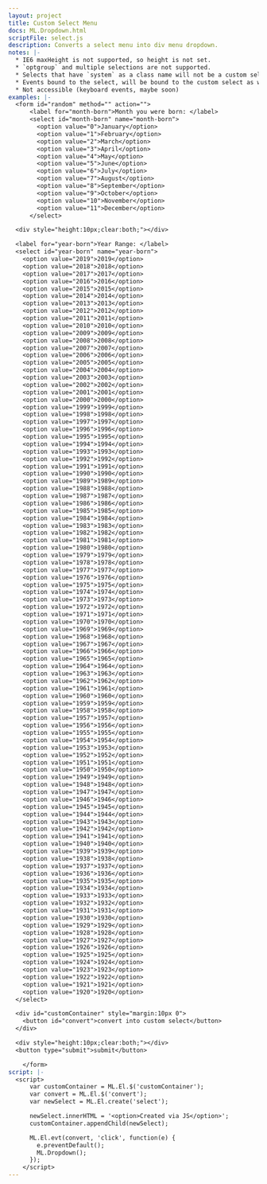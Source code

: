 ```yaml
---
layout: project
title: Custom Select Menu
docs: ML.Dropdown.html
scriptFile: select.js
description: Converts a select menu into div menu dropdown.
notes: |-
  * IE6 maxHeight is not supported, so height is not set.
  * `optgroup` and multiple selections are not supported.
  * Selects that have `system` as a class name will not be a custom select menu.
  * Events bound to the select, will be bound to the custom select as well.
  * Not accessible (keyboard events, maybe soon)
examples: |-
  <form id="random" method="" action="">
      <label for="month-born">Month you were born: </label>
      <select id="month-born" name="month-born">
        <option value="0">January</option>
        <option value="1">February</option>
        <option value="2">March</option>
        <option value="3">April</option>
        <option value="4">May</option>
        <option value="5">June</option>
        <option value="6">July</option>
        <option value="7">August</option>
        <option value="8">September</option>
        <option value="9">October</option>
        <option value="10">November</option>
        <option value="11">December</option>
      </select>

  <div style="height:10px;clear:both;"></div>    

  <label for="year-born">Year Range: </label>
  <select id="year-born" name="year-born">
    <option value="2019">2019</option>
    <option value="2018">2018</option>
    <option value="2017">2017</option>
    <option value="2016">2016</option>
    <option value="2015">2015</option>
    <option value="2014">2014</option>
    <option value="2013">2013</option>
    <option value="2012">2012</option>
    <option value="2011">2011</option>
    <option value="2010">2010</option>
    <option value="2009">2009</option>
    <option value="2008">2008</option>
    <option value="2007">2007</option>
    <option value="2006">2006</option>
    <option value="2005">2005</option>
    <option value="2004">2004</option>
    <option value="2003">2003</option>
    <option value="2002">2002</option>
    <option value="2001">2001</option>
    <option value="2000">2000</option>
    <option value="1999">1999</option>
    <option value="1998">1998</option>
    <option value="1997">1997</option>
    <option value="1996">1996</option>
    <option value="1995">1995</option>
    <option value="1994">1994</option>
    <option value="1993">1993</option>
    <option value="1992">1992</option>
    <option value="1991">1991</option>
    <option value="1990">1990</option>
    <option value="1989">1989</option>
    <option value="1988">1988</option>
    <option value="1987">1987</option>
    <option value="1986">1986</option>
    <option value="1985">1985</option>
    <option value="1984">1984</option>
    <option value="1983">1983</option>
    <option value="1982">1982</option>
    <option value="1981">1981</option>
    <option value="1980">1980</option>
    <option value="1979">1979</option>
    <option value="1978">1978</option>
    <option value="1977">1977</option>
    <option value="1976">1976</option>
    <option value="1975">1975</option>
    <option value="1974">1974</option>
    <option value="1973">1973</option>
    <option value="1972">1972</option>
    <option value="1971">1971</option>
    <option value="1970">1970</option>
    <option value="1969">1969</option>
    <option value="1968">1968</option>
    <option value="1967">1967</option>
    <option value="1966">1966</option>
    <option value="1965">1965</option>
    <option value="1964">1964</option>
    <option value="1963">1963</option>
    <option value="1962">1962</option>
    <option value="1961">1961</option>
    <option value="1960">1960</option>
    <option value="1959">1959</option>
    <option value="1958">1958</option>
    <option value="1957">1957</option>
    <option value="1956">1956</option>
    <option value="1955">1955</option>
    <option value="1954">1954</option>
    <option value="1953">1953</option>
    <option value="1952">1952</option>
    <option value="1951">1951</option>
    <option value="1950">1950</option>
    <option value="1949">1949</option>
    <option value="1948">1948</option>
    <option value="1947">1947</option>
    <option value="1946">1946</option>
    <option value="1945">1945</option>
    <option value="1944">1944</option>
    <option value="1943">1943</option>
    <option value="1942">1942</option>
    <option value="1941">1941</option>
    <option value="1940">1940</option>
    <option value="1939">1939</option>
    <option value="1938">1938</option>
    <option value="1937">1937</option>
    <option value="1936">1936</option>
    <option value="1935">1935</option>
    <option value="1934">1934</option>
    <option value="1933">1933</option>
    <option value="1932">1932</option>
    <option value="1931">1931</option>
    <option value="1930">1930</option>
    <option value="1929">1929</option>
    <option value="1928">1928</option>
    <option value="1927">1927</option>
    <option value="1926">1926</option>
    <option value="1925">1925</option>
    <option value="1924">1924</option>
    <option value="1923">1923</option>
    <option value="1922">1922</option>
    <option value="1921">1921</option>
    <option value="1920">1920</option>
  </select>

  <div id="customContainer" style="margin:10px 0">
    <button id="convert">convert into custom select</button>
  </div>

  <div style="height:10px;clear:both;"></div> 
  <button type="submit">submit</button>

    </form>
script: |-
  <script>
      var customContainer = ML.El.$('customContainer');
      var convert = ML.El.$('convert');
      var newSelect = ML.El.create('select');

      newSelect.innerHTML = '<option>Created via JS</option>';
      customContainer.appendChild(newSelect);

      ML.El.evt(convert, 'click', function(e) {
        e.preventDefault();
        ML.Dropdown();
      });
    </script>
---
```


